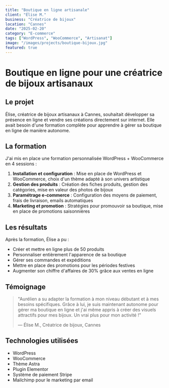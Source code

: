 ```yaml
---
title: "Boutique en ligne artisanale"
client: "Élise M."
business: "Créatrice de bijoux"
location: "Cannes"
date: "2025-02-20"
category: "E-commerce"
tags: ["WordPress", "WooCommerce", "Artisanat"]
image: "/images/projects/boutique-bijoux.jpg"
featured: true
---
```


# Boutique en ligne pour une créatrice de bijoux artisanaux

## Le projet

Élise, créatrice de bijoux artisanaux à Cannes, souhaitait développer sa présence en ligne et vendre ses créations directement sur internet. Elle avait besoin d'une formation complète pour apprendre à gérer sa boutique en ligne de manière autonome.

## La formation

J'ai mis en place une formation personnalisée WordPress + WooCommerce en 4 sessions :

1. **Installation et configuration** : Mise en place de WordPress et WooCommerce, choix d'un thème adapté à son univers artistique
2. **Gestion des produits** : Création des fiches produits, gestion des catégories, mise en valeur des photos de bijoux
3. **Paramétrage e-commerce** : Configuration des moyens de paiement, frais de livraison, emails automatiques
4. **Marketing et promotion** : Stratégies pour promouvoir sa boutique, mise en place de promotions saisonnières

## Les résultats

Après la formation, Élise a pu :
- Créer et mettre en ligne plus de 50 produits
- Personnaliser entièrement l'apparence de sa boutique
- Gérer ses commandes et expéditions
- Mettre en place des promotions pour les périodes festives
- Augmenter son chiffre d'affaires de 30% grâce aux ventes en ligne

## Témoignage

> "Aurélien a su adapter la formation à mon niveau débutant et à mes besoins spécifiques. Grâce à lui, je suis maintenant autonome pour gérer ma boutique en ligne et j'ai même appris à créer des visuels attractifs pour mes bijoux. Un vrai plus pour mon activité !"
> 
> — Élise M., Créatrice de bijoux, Cannes

## Technologies utilisées

- WordPress
- WooCommerce
- Thème Astra
- Plugin Elementor
- Système de paiement Stripe
- Mailchimp pour le marketing par email
